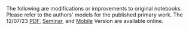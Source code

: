 The following are modifications or improvements to original notebooks. Please refer to the authors' models for the published primary work. The 12/07/23 [PDF](https://drive.google.com/file/d/1haT2_R3Ghkb1QlCCRA9WNx7yYCzfj-PB/view?usp=drive_link), [Seminar](https://www.youtube.com/watch?v=13tjg4b51AY&t=1s), and [Mobile](https://www.chemicalqdevice.com/advanced-pytorch-keras-deep-learning-with-qmlqiml) Version are available online.
